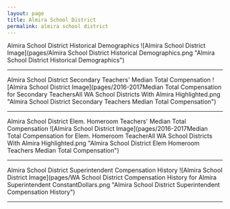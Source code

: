 ```yaml
---
layout: page
title: Almira School District
permalink: almira school district
---
```



Almira School District Historical Demographics
![Almira School District Image](pages/Almira School District Historical Demographics.png "Almira School District Historical Demographics")

___

Almira School District Secondary Teachers' Median Total Compensation
![Almira School District Image](pages/2016-2017Median Total Compensation for Secondary TeachersAll WA School Districts With Almira Highlighted.png "Almira School District Secondary Teachers Median Total Compensation")

___

Almira School District Elem. Homeroom Teachers' Median Total Compensation
![Almira School District Image](pages/2016-2017Median Total Compensation for Elem. Homeroom TeacherAll WA School Districts With Almira Highlighted.png "Almira School District Elem Homeroom Teachers Median Total Compensation")

___

Almira School District Superintendent Compensation History
![Almira School District Image](pages/WA School District Compensation History for Almira Superintendent ConstantDollars.png "Almira School District Superintendent Compensation History")

___


